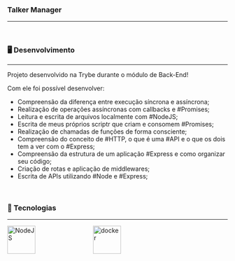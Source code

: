 <h3>Talker Manager</h3>

------------

</br>
<h3>🖥️ Desenvolvimento</h3>

------------

<p>Projeto desenvolvido na <a hrefo=https://www.betrybe.com>Trybe</a> durante o módulo de Back-End!</p>
<p>Com ele foi possível desenvolver:
  <ul>
    <li>Compreensão da diferença entre execução síncrona e assíncrona;</li>
    <li>Realização de operações assíncronas com callbacks e #Promises;</li>
    <li>Leitura e escrita de arquivos localmente com #NodeJS;</li>
    <li>Escrita de meus próprios scriptr que criam e consomem #Promises;</li>
    <li>Realização de chamadas de funções de forma consciente;</li>
    <li>Compreensão do conceito de #HTTP, o que é uma #API e o que os dois tem a ver com o #Express;</li>
    <li>Compreensão da estrutura de um aplicação #Express e como organizar seu código;</li>
    <li>Criação de rotas e aplicação de middlewares;</li>
    <li>Escrita de APIs utilizando #Node e #Express;</li>
  </ul>
</p>

</br>
<h3>🦾 Tecnologias</h3>

------------

<div style="display: flex; align-items: center; justify-content: space-between; width: 260px">
<img src="https://upload.wikimedia.org/wikipedia/commons/thumb/d/d9/Node.js_logo.svg/590px-Node.js_logo.svg.png" width="64px" alt="NodeJS">
<img src=https://external-content.duckduckgo.com/iu/?u=https%3A%2F%2Ftse2.mm.bing.net%2Fth%3Fid%3DOIP.39On_K_Tb95XStMK9aMx6wAAAA%26pid%3DApi&f=1&ipt=b76af1419cb1b50b7769b90ef64948596bcbc3cc3ebb150ec3aaaffe48aa03de&ipo=images style="width: 64px" alt="docker"/>
</div>

